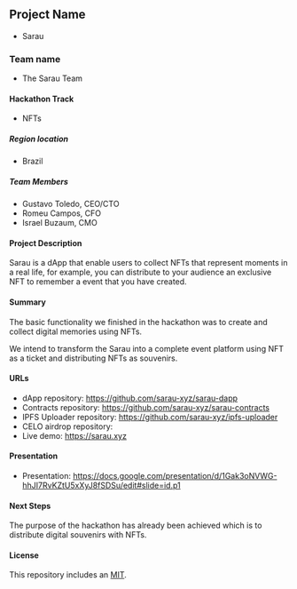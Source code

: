 ## Project Name
- Sarau
### Team name
- The Sarau Team
#### Hackathon Track
- NFTs

##### Region location
- Brazil

##### Team Members
- Gustavo Toledo, CEO/CTO
- Romeu Campos, CFO
- Israel Buzaum, CMO

#### Project Description
Sarau is a dApp that enable users to collect NFTs that represent moments in a real life, for example, you can distribute to your audience an exclusive NFT to remember a event that you have created.

#### Summary
The basic functionality we finished in the hackathon was to create and collect digital memories using NFTs.

We intend to transform the Sarau into a complete event platform using NFT as a ticket and distributing NFTs as souvenirs.

#### URLs
- dApp repository: https://github.com/sarau-xyz/sarau-dapp
- Contracts repository: https://github.com/sarau-xyz/sarau-contracts
- IPFS Uploader repository: https://github.com/sarau-xyz/ipfs-uploader
- CELO airdrop repository: 
- Live demo: https://sarau.xyz

#### Presentation
- Presentation: https://docs.google.com/presentation/d/1Gak3oNVWG-hhJI7RvKZtU5xXyJ8fSDSu/edit#slide=id.p1

#### Next Steps
The purpose of the hackathon has already been achieved which is to distribute digital souvenirs with NFTs.

#### License
This repository includes an [MIT](https://github.com/sarau-xyz/build-with-celo-hackathon/blob/sarau/Sarau/LICENSE).
